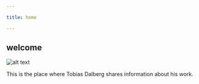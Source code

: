 ```yaml
---

title: home

---
```

## welcome

![alt text](https://tdalberg.github.io/files/small_FotografJN6.jpg)

This is the place where Tobias Dalberg shares information about his work.
